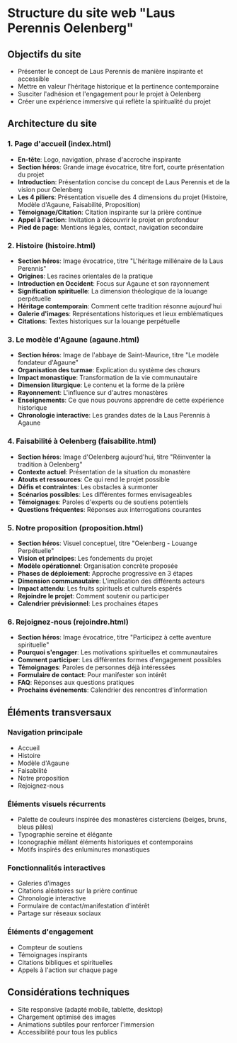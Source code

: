 # Structure du site web "Laus Perennis Oelenberg"

## Objectifs du site
- Présenter le concept de Laus Perennis de manière inspirante et accessible
- Mettre en valeur l'héritage historique et la pertinence contemporaine
- Susciter l'adhésion et l'engagement pour le projet à Oelenberg
- Créer une expérience immersive qui reflète la spiritualité du projet

## Architecture du site

### 1. Page d'accueil (index.html)
- **En-tête**: Logo, navigation, phrase d'accroche inspirante
- **Section héros**: Grande image évocatrice, titre fort, courte présentation du projet
- **Introduction**: Présentation concise du concept de Laus Perennis et de la vision pour Oelenberg
- **Les 4 piliers**: Présentation visuelle des 4 dimensions du projet (Histoire, Modèle d'Agaune, Faisabilité, Proposition)
- **Témoignage/Citation**: Citation inspirante sur la prière continue
- **Appel à l'action**: Invitation à découvrir le projet en profondeur
- **Pied de page**: Mentions légales, contact, navigation secondaire

### 2. Histoire (histoire.html)
- **Section héros**: Image évocatrice, titre "L'héritage millénaire de la Laus Perennis"
- **Origines**: Les racines orientales de la pratique
- **Introduction en Occident**: Focus sur Agaune et son rayonnement
- **Signification spirituelle**: La dimension théologique de la louange perpétuelle
- **Héritage contemporain**: Comment cette tradition résonne aujourd'hui
- **Galerie d'images**: Représentations historiques et lieux emblématiques
- **Citations**: Textes historiques sur la louange perpétuelle

### 3. Le modèle d'Agaune (agaune.html)
- **Section héros**: Image de l'abbaye de Saint-Maurice, titre "Le modèle fondateur d'Agaune"
- **Organisation des turmae**: Explication du système des chœurs
- **Impact monastique**: Transformation de la vie communautaire
- **Dimension liturgique**: Le contenu et la forme de la prière
- **Rayonnement**: L'influence sur d'autres monastères
- **Enseignements**: Ce que nous pouvons apprendre de cette expérience historique
- **Chronologie interactive**: Les grandes dates de la Laus Perennis à Agaune

### 4. Faisabilité à Oelenberg (faisabilite.html)
- **Section héros**: Image d'Oelenberg aujourd'hui, titre "Réinventer la tradition à Oelenberg"
- **Contexte actuel**: Présentation de la situation du monastère
- **Atouts et ressources**: Ce qui rend le projet possible
- **Défis et contraintes**: Les obstacles à surmonter
- **Scénarios possibles**: Les différentes formes envisageables
- **Témoignages**: Paroles d'experts ou de soutiens potentiels
- **Questions fréquentes**: Réponses aux interrogations courantes

### 5. Notre proposition (proposition.html)
- **Section héros**: Visuel conceptuel, titre "Oelenberg - Louange Perpétuelle"
- **Vision et principes**: Les fondements du projet
- **Modèle opérationnel**: Organisation concrète proposée
- **Phases de déploiement**: Approche progressive en 3 étapes
- **Dimension communautaire**: L'implication des différents acteurs
- **Impact attendu**: Les fruits spirituels et culturels espérés
- **Rejoindre le projet**: Comment soutenir ou participer
- **Calendrier prévisionnel**: Les prochaines étapes

### 6. Rejoignez-nous (rejoindre.html)
- **Section héros**: Image évocatrice, titre "Participez à cette aventure spirituelle"
- **Pourquoi s'engager**: Les motivations spirituelles et communautaires
- **Comment participer**: Les différentes formes d'engagement possibles
- **Témoignages**: Paroles de personnes déjà intéressées
- **Formulaire de contact**: Pour manifester son intérêt
- **FAQ**: Réponses aux questions pratiques
- **Prochains événements**: Calendrier des rencontres d'information

## Éléments transversaux

### Navigation principale
- Accueil
- Histoire
- Modèle d'Agaune
- Faisabilité
- Notre proposition
- Rejoignez-nous

### Éléments visuels récurrents
- Palette de couleurs inspirée des monastères cisterciens (beiges, bruns, bleus pâles)
- Typographie sereine et élégante
- Iconographie mêlant éléments historiques et contemporains
- Motifs inspirés des enluminures monastiques

### Fonctionnalités interactives
- Galeries d'images
- Citations aléatoires sur la prière continue
- Chronologie interactive
- Formulaire de contact/manifestation d'intérêt
- Partage sur réseaux sociaux

### Éléments d'engagement
- Compteur de soutiens
- Témoignages inspirants
- Citations bibliques et spirituelles
- Appels à l'action sur chaque page

## Considérations techniques
- Site responsive (adapté mobile, tablette, desktop)
- Chargement optimisé des images
- Animations subtiles pour renforcer l'immersion
- Accessibilité pour tous les publics
